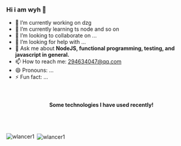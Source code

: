 ### Hi i am wyh 👋



- 🔭 I’m currently working on dzg
- 🌱 I’m currently learning ts node and so on 
- 👯 I’m looking to collaborate on ...
- 🤔 I’m looking for help with ...
- 💬 Ask me about **NodeJS, functional programming, testing, and javascript in general.**
- 📫 How to reach me: 294634047@qq.com
- 😄 Pronouns: ...
- ⚡ Fun fact: ...

<br >
<h4 align="center">Some technologies I have used recently!</h4>

<br >
<br >

<p><img align="left" src="https://github-readme-stats.vercel.app/api/top-langs/?username=wlancer1&layout=compact&hide=html" alt="wlancer1" /></p>
<p>&nbsp;<img align="center" src="https://github-readme-stats.vercel.app/api?username=wlancer1&show_icons=true" alt="wlancer1" /></p>

<br >
